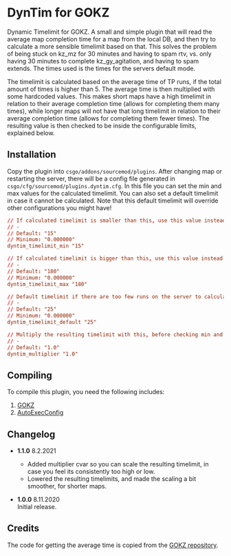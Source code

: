 # DynTim for GOKZ

Dynamic Timelimit for GOKZ. A small and simple plugin that will read the average map completion time for a map from the
local DB, and then try to calculate a more sensible timelimit based on that. This solves the problem of being stuck on
kz_mz for 30 minutes and having to spam rtv, vs. only having 30 minutes to complete kz_gy_agitation, and having to spam
extends. The times used is the times for the servers default mode.

The timelimit is calculated based on the average time of TP runs, if the total amount of times is higher than 5. The
average time is then multiplied with some hardcoded values. This makes short maps have a high timelimit in relation to
their average completion time (allows for completing them many times), while longer maps will not have that long
timelimit in relation to their average completion time (allows for completing them fewer times). The resulting value is
then checked to be inside the configurable limits, explained below.

## Installation

Copy the plugin into `csgo/addons/sourcemod/plugins`. After changing map or restarting the server, there will be a
config file generated in `csgo/cfg/sourcemod/plugins.dyntim.cfg`. In this file you can set the min and max values for
the calculated timelimit. You can also set a default timelimit in case it cannot be calculated. Note that this default
timelimit will override other configurations you might have!

```conf
// If calculated timelimit is smaller than this, use this value instead. (Minutes)
// -
// Default: "15"
// Minimum: "0.000000"
dyntim_timelimit_min "15"

// If calculated timelimit is bigger than this, use this value instead. (Minutes)
// -
// Default: "180"
// Minimum: "0.000000"
dyntim_timelimit_max "180"

// Default timelimit if there are too few runs on the server to calculate one. (Minutes)
// -
// Default: "25"
// Minimum: "0.000000"
dyntim_timelimit_default "25"

// Multiply the resulting timelimit with this, before checking min and max values.
// -
// Default: "1.0"
dyntim_multiplier "1.0"
```

## Compiling

To compile this plugin, you need the following includes:

1. [GOKZ](https://bitbucket.org/kztimerglobalteam/gokz/src/master/)
2. [AutoExecConfig](https://github.com/Impact123/AutoExecConfig)

## Changelog

- **1.1.0** 8.2.2021  
  - Added multiplier cvar so you can scale the resulting timelimit, in case you feel its consistently too high or low.
  - Lowered the resulting timelimits, and made the scaling a bit smoother, for shorter maps.

- **1.0.0** 8.11.2020  
  Initial release.

## Credits

The code for getting the average time is copied from the
[GOKZ repository](https://bitbucket.org/kztimerglobalteam/gokz/src/master/).
